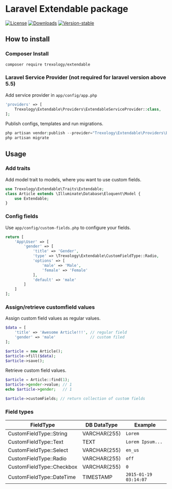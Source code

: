 Laravel Extendable package
==========================

[![License](https://img.shields.io/github/license/trexology/laravel-extendable.svg)](https://packagist.org/packages/trexology/laravel-extendable)
[![Downloads](https://img.shields.io/packagist/dt/trexology/laravel-extendable.svg)](https://packagist.org/packages/trexology/laravel-extendable)
[![Version-stable](https://img.shields.io/packagist/v/trexology/laravel-extendable.svg)](https://packagist.org/packages/trexology/laravel-extendable)


## How to install

### Composer Install

```sh
composer require trexology/extendable
```

### Laravel Service Provider (not required for laravel version above 5.5)

Add service provider in `app/config/app.php`

```php
'providers' => [
    Trexology\Extendable\Providers\ExtendableServiceProvider::class,
];
```


Publish configs, templates and run migrations.

```php
php artisan vendor:publish --provider="Trexology\Extendable\Providers\ExtendableServiceProvider"
php artisan migrate
```

## Usage

### Add traits

Add model trait to models, where you want to use custom fields.

```php
use Trexology\Extendable\Traits\Extendable;
class Article extends \Illuminate\Database\Eloquent\Model {
    use Extendable;
}
```

### Config fields

Use `app/config/custom-fields.php` to configure your fields.

```php
return [
    'App\User' => [                                                     // model name
        'gender' => [                                                    // field name
            'title' => 'Gender',                                         // field title (can be used in views)
            'type' => \Trexology\Extendable\CustomFieldType::Radio,     // field type
            'options' => [                                              // possible values/labels
                'male' => 'Male',
                'female' => 'Female'
            ],
            'default' => 'male'                                              // default value
        ]
    ]
];
```

### Assign/retrieve customfield values

Assign custom field values as regular values.

```php
$data = [
    'title' => 'Awesome Article!!!', // regular field
    'gender' => 'male'               // custom filed     
];

$article = new Article();
$article->fill($data);
$article->save();
```

Retrieve custom field values.

```php
$article = Article::find(1);
$article->gender->value; // 1
echo $article->gender;   // 1

$article->customFields; // return collection of custom fields
```

### Field types

| FieldType                 | DB DataType  | Example               |
|---------------------------|--------------|-----------------------|
| CustomFieldType::String   | VARCHAR(255) | `Lorem`               |
| CustomFieldType::Text     | TEXT         | `Lorem Ipsum...`      |
| CustomFieldType::Select   | VARCHAR(255) | `en_us`               |
| CustomFieldType::Radio    | VARCHAR(255) | `off`                 |
| CustomFieldType::Checkbox | VARCHAR(255) | `0`                   |
| CustomFieldType::DateTime | TIMESTAMP    | `2015-01-19 03:14:07` |
